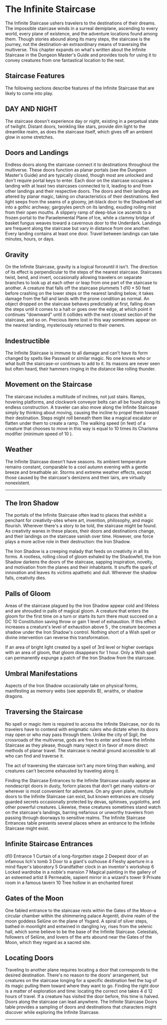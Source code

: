 # The Infinite Staircase

The Infinite Staircase ushers travelers to the destinations of their dreams. The impossible staircase winds in a surreal demiplane, ascending to every world, every plane of existence, and the adventure locations found among them. Though stories abound along its many steps, the staircase is the journey, not the destination-an extraordinary means of traversing the multiverse.
This chapter expands on what's written about the Infinite Staircase in the Dungeon Master's Guide and provides tools for using it to convey creatures from one fantastical location to the next.

## Staircase Features

The following sections describe features of the Infinite Staircase that are likely to come into play.

## DAY AND NIGHT

The staircase doesn't experience day or night, existing in a perpetual state of twilight. Distant doors, twinkling like stars, provide dim light to the dreamlike realm, as does the staircase itself, which gives off an ambient glow in some stretches.

## Doors and Landings

Endless doors along the staircase connect it to destinations throughout the multiverse. These doors function as planar portals (see the Dungeon Master's Guide) and are typically closed, though most are unlocked and don't require portal keys to enter.
Each door on the staircase occupies a landing with at least two staircases connected to it, leading to and from other landings and their respective doors. The doors and their landings are altered by planar magic, taking on characteristics of their destinations. Red light seeps from the seams of a gloomy, jet-black door to the Shadowfell set into a gothic archway; gargoyles perch on its landing, exuding roiling mist from their open mouths. A slippery ramp of deep-blue ice ascends to a frozen portal to the Paraelemental Plane of Ice, while a clammy bridge of basket fungus weaves toward a cavernous door to the Underdark.
Landings are frequent along the staircase but vary in distance from one another. Every landing contains at least one door. Travel between landings can take minutes, hours, or days.

## Gravity

On the Infinite Staircase, gravity is a logical forceuntil it isn't. The direction of its effect is perpendicular to the steps of the nearest staircase. Staircases twist, bend, and invert, occasionally allowing travelers on separate branches to look up at each other or leap from one part of the staircase to another.
A creature that falls off the staircase plummets $1 \mathrm{~d} 10 \times 50$ feet before crashing on the lower steps or the nearest landing below; it takes damage from the fall and lands with the prone condition as normal.
An object dropped on the staircase behaves predictably at first, falling down the steps until it comes to a halt or goes over the edge, at which point it continues "downward" until it collides with the next closest section of the staircase, and so on. Precious items lost in this way sometimes appear on the nearest landing, mysteriously returned to their owners.

## Indestructible

The Infinite Staircase is immune to all damage and can't have its form changed by spells like Passwall or similar magic. No one knows who or what built the staircase-or continues to add to it. Its masons are never seen but often heard, their hammers ringing in the distance like rolling thunder.

## Movement on the Staircase

The staircase includes a multitude of inclines, not just stairs. Ramps, hovering platforms, and clockwork conveyor belts can all be found along its endless construction.
A traveler can also move along the Infinite Staircase simply by thinking about moving, causing the incline to propel them toward their destination. Steps might roll beneath them like a magical escalator or flatten under them to create a ramp. The walking speed (in feet) of a creature that chooses to move in this way is equal to 10 times its Charisma modifier (minimum speed of 10 ).

## Weather

The Infinite Staircase doesn't have seasons. Its ambient temperature remains constant, comparable to a cool autumn evening with a gentle breeze and breathable air. Storms and extreme weather effects, except those caused by the staircase's denizens and their lairs, are virtually nonexistent.

---

## The Iron Shadow

The portals of the Infinite Staircase often lead to places that exhibit a penchant for creativity-sites where art, invention, philosophy, and magic flourish. Wherever there's a story to be told, the staircase might be found. As creativity wanes in these places, their doors and destinations change, and their landings on the staircase vanish over time. However, one force plays a more active role in their destruction: the Iron Shadow.

The Iron Shadow is a creeping malady that feeds on creativity in all its forms. A rootless, rolling cloud of gloom exhaled by the Shadowfell, the Iron Shadow darkens the doors of the staircase, sapping inspiration, novelty, and motivation from the planes and their inhabitants. It snuffs the spark of innovation and leaves its victims apathetic and dull. Wherever the shadow falls, creativity dies.

## Palls of Gloom

Areas of the staircase plagued by the Iron Shadow appear cold and lifeless and are shrouded in palls of magical gloom. A creature that enters the gloom for the first time on a turn or starts its turn there must succeed on a DC 10 Constitution saving throw or gain 1 level of exhaustion. If this effect increases a creature's level of exhaustion above 5 , the creature becomes a shadow under the Iron Shadow's control. Nothing short of a Wish spell or divine intervention can reverse this transformation.

If an area of bright light created by a spell of 3rd level or higher overlaps with an area of gloom, that gloom disappears for 1 hour. Only a Wish spell can permanently expunge a patch of the Iron Shadow from the staircase.

## Umbral Manifestations

Aspects of the Iron Shadow occasionally take on physical forms, manifesting as memory webs (see appendix B), wraiths, or shadow dragons.

## Traversing the Staircase

No spell or magic item is required to access the Infinite Staircase, nor do its travelers have to contend with enigmatic rulers who dictate when its doors may open or who may pass through them. Unlike the city of Sigil, the crossroads of the multiverse, gods are free to enter and leave the Infinite Staircase as they please, though many reject it in favor of more direct methods of planar travel. The staircase is neutral ground accessible to all who can find and traverse it.

The act of traversing the staircase isn't any more tiring than walking, and creatures can't become exhausted by traveling along it.

Finding the Staircase
Entrances to the Infinite Staircase usually appear as nondescript doors in dusty, forlorn places that don't get many visitors-or wherever is most convenient for adventure. On any given plane, multiple doors to the Infinite Staircase can exist, but known entrances are closely guarded secrets occasionally protected by devas, sphinxes, yugoloths, and other powerful creatures. Likewise, these creatures sometimes stand watch on the staircase's landings, barring nefarious or unworthy travelers from passing through doorways to sensitive realms.
The Infinite Staircase Entrances table presents several places where an entrance to the Infinite Staircase might exist.

## Infinite Staircase Entrances

d10 Entrance
1 Curtain of a long-forgotten stage
2 Deepest door of an infamous lich's tomb
3 Door to a giant's outhouse
4 Fleshy aperture in a mind flayer's laboratory
5 Grandfather clock in an inventor's workshop
6 Locked wardrobe in a noble's mansion
7 Magical painting in the gallery of an esteemed artist
8 Permeable, sapient mirror in a wizard's tower
9 Private room in a famous tavern
10 Tree hollow in an enchanted forest

## Gates of the Moon

One fabled entrance to the staircase rests within the Gates of the Moon-a circular chamber within the shimmering palace Argentil, divine realm of the moon goddess Selûne on the plane of Ysgard. A spiral of silver steps, bathed in moonlight and entwined in dangling ivy, rises from the selenic hall, which some believe to be the base of the Infinite Staircase. Celestials, followers of Selûne, and lovers of the arts abound near the Gates of the Moon, which they regard as a sacred site.

## Locating Doors

Traveling to another plane requires locating a door that corresponds to the desired destination. There's no reason to the doors' arrangement, but creatures on the staircase longing for a specific destination feel the tug of its magic pulling them toward where they want to go. Finding the right door is a matter of exploration and time: locating the correct one takes 4 d 12 hours of travel. If a creature has visited the door before, this time is halved.
Doors along the staircase can lead anywhere. The Infinite Staircase Doors table provides a sampling of doors and destinations that characters might discover while exploring the Infinite Staircase.

---